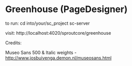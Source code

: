 Greenhouse (PageDesigner)
==============================================================================

to run:
cd into/your/sc_project
sc-server

visit:
http://localhost:4020/sproutcore/greenhouse


Credits:

Museo Sans 500 & Italic weights - http://www.josbuivenga.demon.nl/museosans.html




